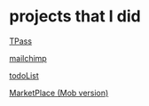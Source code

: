 
# projects that I did


[TPass](https://maxwelerning.github.io/projects/TPass/)

[mailchimp](https://maxwelerning.github.io/projects/mailchimp/)

[todoList](https://maxwelerning.github.io/projects/todoList/)

[MarketPlace (Mob version)](https://maxwelerning.github.io/projects/MarketPlace/index.html)
